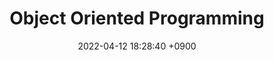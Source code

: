 ---
layout  : category
title   : Object Oriented Programming
summary : 
date    : 2022-04-12 18:28:40 +0900
updated : 2022-04-12 20:56:09 +0900
tag     : oop
toc     : true
public  : true
parent  : [[/index]]
latex   : false
---